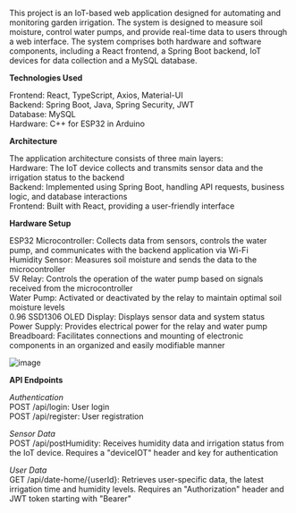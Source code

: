 This project is an IoT-based web application designed for automating and monitoring garden irrigation. The system is designed to measure soil moisture, control water pumps, and provide real-time data to users through a web interface. The system comprises both hardware and software components, including a React frontend, a Spring Boot backend, IoT devices for data collection and a MySQL database. 

**Technologies Used**

Frontend: React, TypeScript, Axios, Material-UI  
Backend: Spring Boot, Java, Spring Security, JWT  
Database: MySQL  
Hardware: C++ for ESP32 in Arduino  

**Architecture**

The application architecture consists of three main layers:  
Hardware: The IoT device collects and transmits sensor data and the irrigation status to the backend  
Backend: Implemented using Spring Boot, handling API requests, business logic, and database interactions  
Frontend: Built with React, providing a user-friendly interface  

**Hardware Setup**

ESP32 Microcontroller: Collects data from sensors, controls the water pump, and communicates with the backend application via Wi-Fi  
Humidity Sensor: Measures soil moisture and sends the data to the microcontroller  
5V Relay: Controls the operation of the water pump based on signals received from the microcontroller  
Water Pump: Activated or deactivated by the relay to maintain optimal soil moisture levels  
0.96 SSD1306 OLED Display: Displays sensor data and system status  
Power Supply: Provides electrical power for the relay and water pump  
Breadboard: Facilitates connections and mounting of electronic components in an organized and easily modifiable manner  

![image](https://github.com/user-attachments/assets/77420b31-554c-4512-b8e1-41d30daf62f1)

**API Endpoints**

_Authentication_  
POST /api/login: User login  
POST /api/register: User registration  

_Sensor Data_  
POST /api/postHumidity: Receives humidity data and irrigation status from the IoT device. Requires a "deviceIOT" header and key for authentication  

_User Data_  
GET /api/date-home/{userId}: Retrieves user-specific data, the latest irrigation time and humidity levels. Requires an "Authorization" header and JWT token starting with "Bearer"  
